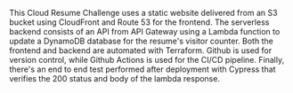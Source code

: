 This Cloud Resume Challenge uses a static website delivered from an S3 bucket using CloudFront and Route 53 for the frontend. The serverless backend consists of an API from API Gateway using a Lambda function to update a DynamoDB database for the resume's visitor counter. Both the frontend and backend are automated with Terraform. Github is used for version control, while Github Actions is used for the CI/CD pipeline. Finally, there's an end to end test performed after deployment with Cypress that verifies the 200 status and body of the lambda response.